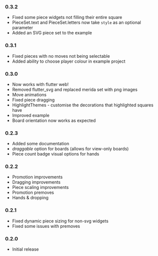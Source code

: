 ### 0.3.2
- Fixed some piece widgets not filling their entire square
- PieceSet.text and PieceSet.letters now take `style` as an optional parameter
- Added an SVG piece set to the example

### 0.3.1
- Fixed pieces with no moves not being selectable
- Added ability to choose player colour in example project

### 0.3.0
- Now works with flutter web!
- Removed flutter_svg and replaced merida set with png images
- Move animations
- Fixed piece dragging
- HighlightThemes - customise the decorations that highlighted squares have
- Improved example
- Board orientation now works as expected

### 0.2.3
- Added some documentation
- *draggable* option for boards (allows for view-only boards)
- Piece count badge visual options for hands

### 0.2.2
- Promotion improvements
- Dragging improvements
- Piece scaling improvements
- Promotion premoves
- Hands & dropping

### 0.2.1
- Fixed dynamic piece sizing for non-svg widgets
- Fixed some issues with premoves

### 0.2.0
- Initial release
